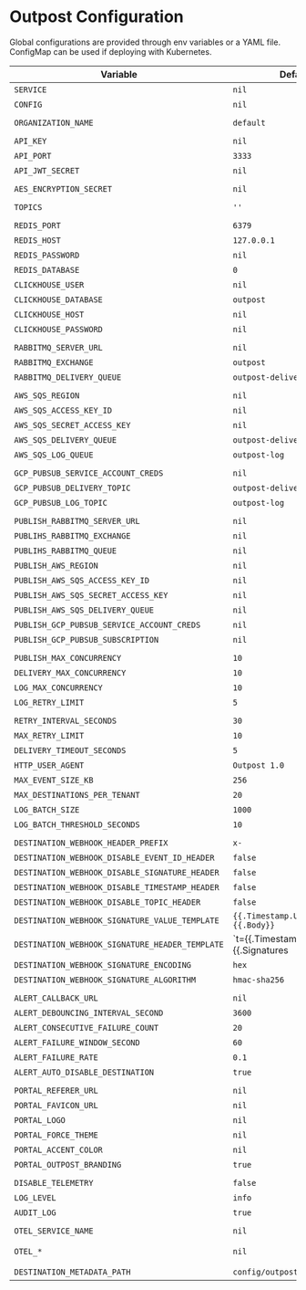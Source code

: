 # Outpost Configuration

Global configurations are provided through env variables or a YAML file. ConfigMap can be used if deploying with Kubernetes.

| Variable                                        | Default                                 | Required                                                           |
| ----------------------------------------------- | --------------------------------------- | ------------------------------------------------------------------ |
| `SERVICE`                                       | `nil`                                   | No                                                                 |
| `CONFIG`                                        | `nil`                                   | No                                                                 |
|                                                 |                                         |                                                                    |
| `ORGANIZATION_NAME`                             | `default`                               | Yes                                                                |
|                                                 |                                         |                                                                    |
| `API_KEY`                                       | `nil`                                   | Yes                                                                |
| `API_PORT`                                      | `3333`                                  | Yes                                                                |
| `API_JWT_SECRET`                                | `nil`                                   | Only for using JWT Auth                                            |
|                                                 |                                         |                                                                    |
| `AES_ENCRYPTION_SECRET`                         | `nil`                                   | Yes                                                                |
|                                                 |                                         |                                                                    |
| `TOPICS`                                        | `''`                                    | No                                                                 |
|                                                 |                                         |                                                                    |
| `REDIS_PORT`                                    | `6379`                                  | Yes                                                                |
| `REDIS_HOST`                                    | `127.0.0.1`                             | Yes                                                                |
| `REDIS_PASSWORD`                                | `nil`                                   | Yes                                                                |
| `REDIS_DATABASE`                                | `0`                                     | Yes                                                                |
| `CLICKHOUSE_USER`                               | `nil`                                   | Yes                                                                |
| `CLICKHOUSE_DATABASE`                           | `outpost`                               | Yes                                                                |
| `CLICKHOUSE_HOST`                               | `nil`                                   | Yes                                                                |
| `CLICKHOUSE_PASSWORD`                           | `nil`                                   | Yes                                                                |
|                                                 |                                         |                                                                    |
| `RABBITMQ_SERVER_URL`                           | `nil`                                   | No                                                                 |
| `RABBITMQ_EXCHANGE`                             | `outpost`                               | No                                                                 |
| `RABBITMQ_DELIVERY_QUEUE`                       | `outpost-delivery`                      | No                                                                 |
|                                                 |                                         |                                                                    |
| `AWS_SQS_REGION`                                | `nil`                                   | No                                                                 |
| `AWS_SQS_ACCESS_KEY_ID`                         | `nil`                                   | No                                                                 |
| `AWS_SQS_SECRET_ACCESS_KEY`                     | `nil`                                   | No                                                                 |
| `AWS_SQS_DELIVERY_QUEUE`                        | `outpost-delivery`                      | No                                                                 |
| `AWS_SQS_LOG_QUEUE`                             | `outpost-log`                           | No                                                                 |
|                                                 |                                         |                                                                    |
| `GCP_PUBSUB_SERVICE_ACCOUNT_CREDS`              | `nil`                                   | No                                                                 |
| `GCP_PUBSUB_DELIVERY_TOPIC`                     | `outpost-delivery`                      | No                                                                 |
| `GCP_PUBSUB_LOG_TOPIC`                          | `outpost-log`                           | No                                                                 |
|                                                 |                                         |                                                                    |
| `PUBLISH_RABBITMQ_SERVER_URL`                   | `nil`                                   | No                                                                 |
| `PUBLIHS_RABBITMQ_EXCHANGE`                     | `nil`                                   | No                                                                 |
| `PUBLIHS_RABBITMQ_QUEUE`                        | `nil`                                   | No                                                                 |
| `PUBLISH_AWS_REGION`                            | `nil`                                   | No                                                                 |
| `PUBLISH_AWS_SQS_ACCESS_KEY_ID`                 | `nil`                                   | No                                                                 |
| `PUBLISH_AWS_SQS_SECRET_ACCESS_KEY`             | `nil`                                   | No                                                                 |
| `PUBLISH_AWS_SQS_DELIVERY_QUEUE`                | `nil`                                   | No                                                                 |
| `PUBLISH_GCP_PUBSUB_SERVICE_ACCOUNT_CREDS`      | `nil`                                   | No                                                                 |
| `PUBLISH_GCP_PUBSUB_SUBSCRIPTION`               | `nil`                                   | No                                                                 |
|                                                 |                                         |                                                                    |
| `PUBLISH_MAX_CONCURRENCY`                       | `10`                                    | No                                                                 |
| `DELIVERY_MAX_CONCURRENCY`                      | `10`                                    | Yes                                                                |
| `LOG_MAX_CONCURRENCY`                           | `10`                                    | Yes                                                                |
| `LOG_RETRY_LIMIT`                               | `5`                                     | Yes                                                                |
|                                                 |                                         |                                                                    |
| `RETRY_INTERVAL_SECONDS`                        | `30`                                    | Yes                                                                |
| `MAX_RETRY_LIMIT`                               | `10`                                    | Yes                                                                |
| `DELIVERY_TIMEOUT_SECONDS`                      | `5`                                     | Yes                                                                |
| `HTTP_USER_AGENT`                               | `Outpost 1.0`                           | Yes                                                                |
| `MAX_EVENT_SIZE_KB`                             | `256`                                   | Yes                                                                |
| `MAX_DESTINATIONS_PER_TENANT`                   | `20`                                    | Yes                                                                |
| `LOG_BATCH_SIZE`                                | `1000`                                  | Yes                                                                |
| `LOG_BATCH_THRESHOLD_SECONDS`                   | `10`                                    | Yes                                                                |
|                                                 |                                         |                                                                    |
| `DESTINATION_WEBHOOK_HEADER_PREFIX`             | `x-`                                    | No                                                                 |
| `DESTINATION_WEBHOOK_DISABLE_EVENT_ID_HEADER`   | `false`                                 | No                                                                 |
| `DESTINATION_WEBHOOK_DISABLE_SIGNATURE_HEADER`  | `false`                                 | No                                                                 |
| `DESTINATION_WEBHOOK_DISABLE_TIMESTAMP_HEADER`  | `false`                                 | No                                                                 |
| `DESTINATION_WEBHOOK_DISABLE_TOPIC_HEADER`      | `false`                                 | No                                                                 |
| `DESTINATION_WEBHOOK_SIGNATURE_VALUE_TEMPLATE`  | `{{.Timestamp.Unix}}.{{.Body}}`         | No                                                                 |
| `DESTINATION_WEBHOOK_SIGNATURE_HEADER_TEMPLATE` | `t={{.Timestamp.Unix}},v0={{.Signatures | join ","}}`                                                        |
| `DESTINATION_WEBHOOK_SIGNATURE_ENCODING`        | `hex`                                   | No                                                                 |
| `DESTINATION_WEBHOOK_SIGNATURE_ALGORITHM`       | `hmac-sha256`                           | No                                                                 |
|                                                 |                                         |                                                                    |
| `ALERT_CALLBACK_URL`                            | `nil`                                   | No                                                                 |
| `ALERT_DEBOUNCING_INTERVAL_SECOND`              | `3600`                                  | No                                                                 |
| `ALERT_CONSECUTIVE_FAILURE_COUNT`               | `20`                                    | No                                                                 |
| `ALERT_FAILURE_WINDOW_SECOND`                   | `60`                                    | No                                                                 |
| `ALERT_FAILURE_RATE`                            | `0.1`                                   | No                                                                 |
| `ALERT_AUTO_DISABLE_DESTINATION`                | `true`                                  | No                                                                 |
|                                                 |                                         |                                                                    |
| `PORTAL_REFERER_URL`                            | `nil`                                   | Yes                                                                |
| `PORTAL_FAVICON_URL`                            | `nil`                                   | No                                                                 |
| `PORTAL_LOGO`                                   | `nil`                                   | No                                                                 |
| `PORTAL_FORCE_THEME`                            | `nil`                                   | No                                                                 |
| `PORTAL_ACCENT_COLOR`                           | `nil`                                   | No                                                                 |
| `PORTAL_OUTPOST_BRANDING`                       | `true`                                  | No                                                                 |
|                                                 |                                         |                                                                    |
| `DISABLE_TELEMETRY`                             | `false`                                 | Yes                                                                |
| `LOG_LEVEL`                                     | `info`                                  | Yes                                                                |
| `AUDIT_LOG`                                     | `true`                                  | Yes                                                                |
|                                                 |                                         |                                                                    |
| `OTEL_SERVICE_NAME`                             | `nil`                                   | No                                                                 |
| `OTEL_*`                                        | `nil`                                   | https://opentelemetry.io/docs/languages/sdk-configuration/general/ |
| `DESTINATION_METADATA_PATH`                     | `config/outpost/destinations`           | No                                                                 |
